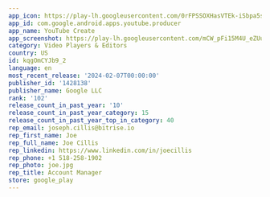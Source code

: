 ```yaml
---
app_icon: https://play-lh.googleusercontent.com/0rFPSSOXHasVTEk-iSbpa5sSOSE4ky36kQ10I1DLzYDopvLExFld-xZeuPk0UrvIrRY
app_id: com.google.android.apps.youtube.producer
app_name: YouTube Create
app_screenshot: https://play-lh.googleusercontent.com/mCW_pFi15M4U_eZUuLobY_sn5jI7ojv_gej8evJe_cmrwkzLkbCl6QW8r9Sign5quQ
category: Video Players & Editors
country: US
id: kqgOmCYJb9_2
language: en
most_recent_release: '2024-02-07T00:00:00'
publisher_id: '1428138'
publisher_name: Google LLC
rank: '102'
release_count_in_past_year: '10'
release_count_in_past_year_category: 15
release_count_in_past_year_top_in_category: 40
rep_email: joseph.cillis@bitrise.io
rep_first_name: Joe
rep_full_name: Joe Cillis
rep_linkedin: https://www.linkedin.com/in/joecillis
rep_phone: +1 518-258-1902
rep_photo: joe.jpg
rep_title: Account Manager
store: google_play
---
```

